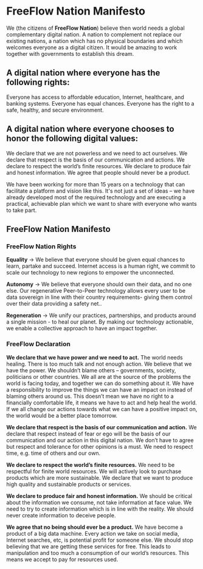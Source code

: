 # FreeFlow Nation Manifesto

We (the citizens of **FreeFlow Nation**) believe then world needs a global complementary digital nation. 
A nation to complement not replace our existing nations, a nation which has no physical boundaries and which welcomes everyone as a digital citizen. It would be amazing to work together with governments to establish this dream.

## A digital nation where everyone has the following rights:
Everyone has access to affordable education, Internet, healthcare, and banking systems.
Everyone has equal chances.
Everyone has the right to a safe, healthy, and secure environment.

## A digital nation where everyone chooses to honor the following digital values:
We declare that we are not powerless and we need to act ourselves.
We declare that respect is the basis of our communication and actions.
We declare to respect the world’s finite resources.
We declare to produce fair and honest information.
We agree that people should never be a product.

We have been working for more than 15 years on a technology that can facilitate a platform and vision like this. It's not just a set of ideas – we have already developed most of the required technology and are executing a practical, achievable plan which we want to share with everyone who wants to take part.


## FreeFlow Nation Manifesto

### FreeFlow Nation Rights

**Equality** → We believe that everyone should be given equal chances to learn, partake and succeed. Internet access is a human right, we commit to scale our technology to new regions to empower the unconnected. 

**Autonomy** → We believe that everyone should own their data, and no one else. Our regenerative Peer-to-Peer technology allows every user to be data sovereign in line with their country requirements-  giving them control over their data providing a safety net.. 

**Regeneration** → We unify our practices, partnerships, and products around a single mission - to heal our planet. By making our technology actionable, we enable a collective approach to have an impact together.


### FreeFlow Declaration

**We declare that we have power and we need to act.**
The world needs healing. There is too much talk and not enough action. We believe that we have the power. We shouldn’t blame others – governments, society, politicians or other countries. We all are at the source of the problems the world is facing today, and together we can do something about it.
We have a responsibility to improve the things we can have an impact on instead of blaming others around us.
This doesn’t mean we have no right to a financially comfortable life, it means we have to act and help heal the world. If we all change our actions towards what we can have a positive impact on, the world would be a better place tomorrow.

**We declare that respect is the basis of our communication and action.**
We declare that respect instead of fear or ego will be the basis of our communication and our action in this digital nation.
We don’t have to agree but respect and tolerance for other opinions is a must.
We need to respect time, e.g. time of others and our own.

**We declare to respect the world’s finite resources.**
We need to be respectful for finite world resources.
We will actively look to purchase products which are more sustainable.
We declare that we want to produce high quality and sustainable products or services.

**We declare to produce fair and honest information.**
We should be critical about the information we consume, not take information at face value.
We need to try to create information which is in line with the reality.
We should never create information to deceive people.

**We agree that no being should ever be a product.**
We have become a product of a big data machine. Every action we take on social media, Internet searches, etc, is potential profit for someone else. We should stop believing that we are getting these services for free. This leads to manipulation and too much a consumption of our world’s resources. This means we accept to pay for resources used.

